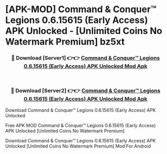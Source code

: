 # [APK-MOD] Command & Conquer™  Legions 0.6.15615 (Early Access) APK Unlocked - [Unlimited Coins No Watermark Premium] bz5xt



<div align="center">
<h3>🔴 Download [Server1] 👉👉 <a href="https://momento.my/?title=Command_&_Conquer™__Legions_0.6.15615_(Early_Access)_APK_Unlocked">Command & Conquer™  Legions 0.6.15615 (Early Access) APK Unlocked Mod Apk</a></h3><br>

<h3>🔴 Download [Server2] 👉👉 <a href="https://momento.my/?title=Command_&_Conquer™__Legions_0.6.15615_(Early_Access)_APK_Unlocked">Command & Conquer™  Legions 0.6.15615 (Early Access) APK Unlocked Mod Apk</a></h3>
</div>



Download Command & Conquer™  Legions 0.6.15615 (Early Access) APK Unlocked 

Free APK MOD Command & Conquer™  Legions 0.6.15615 (Early Access) APK Unlocked [Unlimited Coins No Watermark Premium]

Download Command & Conquer™  Legions 0.6.15615 (Early Access) APK Unlocked [Unlimited Coins No Watermark Premium] Mod For Android
